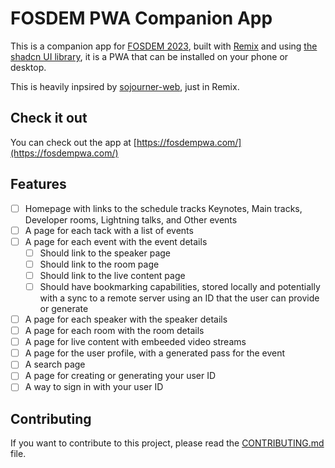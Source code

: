 # FOSDEM PWA Companion App

This is a companion app for [FOSDEM 2023](https://fosdem.org/2024/), built with [Remix](https://remix.run) and using [the shadcn UI library](https://ui.shadcn.com/), it is a PWA that can be installed on your phone or desktop.

This is heavily inpsired by [sojourner-web](https://github.com/loomchild/sojourner-web/tree/master), just in Remix.

## Check it out

You can check out the app at [https://fosdempwa.com/](https://fosdempwa.com/)

## Features

- [ ] Homepage with links to the schedule tracks Keynotes, Main tracks, Developer rooms, Lightning talks, and Other events
- [ ] A page for each tack with a list of events
- [ ] A page for each event with the event details
    - [ ] Should link to the speaker page
    - [ ] Should link to the room page
    - [ ] Should link to the live content page
    - [ ] Should have bookmarking capabilities, stored locally and potentially with a sync to a remote server using an ID that the user can provide or generate
- [ ] A page for each speaker with the speaker details
- [ ] A page for each room with the room details
- [ ] A page for live content with embeeded video streams
- [ ] A page for the user profile, with a generated pass for the event
- [ ] A search page
- [ ] A page for creating or generating your user ID
- [ ] A way to sign in with your user ID

## Contributing

If you want to contribute to this project, please read the [CONTRIBUTING.md](CONTRIBUTING.md) file.
